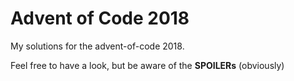 # Advent of Code 2018
My solutions for the advent-of-code 2018.

Feel free to have a look, but be aware of the **SPOILERs** (obviously)
